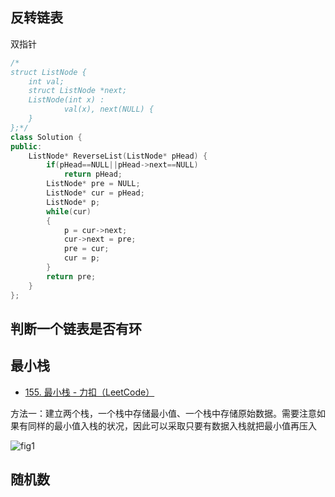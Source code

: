 ## 反转链表

双指针

```c++
/*
struct ListNode {
    int val;
    struct ListNode *next;
    ListNode(int x) :
            val(x), next(NULL) {
    }
};*/
class Solution {
public:
    ListNode* ReverseList(ListNode* pHead) {
        if(pHead==NULL||pHead->next==NULL)
            return pHead;
        ListNode* pre = NULL;
        ListNode* cur = pHead;
        ListNode* p;
        while(cur)
        {
            p = cur->next;
            cur->next = pre;
            pre = cur;
            cur = p;
        }
        return pre;
    }
};
```

## 判断一个链表是否有环

## 最小栈

* [155. 最小栈 - 力扣（LeetCode）](https://leetcode-cn.com/problems/min-stack/)

方法一：建立两个栈，一个栈中存储最小值、一个栈中存储原始数据。需要注意如果有同样的最小值入栈的状况，因此可以采取只要有数据入栈就把最小值再压入

![fig1](https://assets.leetcode-cn.com/solution-static/155/155_fig1.gif)

## 随机数